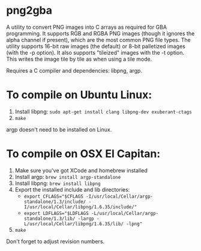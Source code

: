# png2gba

A utility to convert PNG images into C arrays as required for GBA programming.
It supports RGB and RGBA PNG images (though it ignores the alpha channel if
present), which are the most common PNG file types.  The utility supports 16-bit
raw images (the default) or 8-bit palletized images (with the -p option).  It
also supports "tileized" images with the -t option.  This writes the image tile
by tile as when using a tile mode.

Requires a C compiler and dependencies: libpng, argp.

# To compile on Ubuntu Linux:
1. Install libpng: `sudo apt-get install clang libpng-dev exuberant-ctags`
2. `make`

argp doesn't need to be installed on Linux.

# To compile on OSX El Capitan:
1. Make sure you've got XCode and homebrew installed
2. Install argp: `brew install argp-standalone`
3. Install libpng: `brew install libpng`
4. Export the installed include and lib directories:
    *  `export CFLAGS="$CFLAGS -I/usr/local/Cellar/argp-standalone/1.3/include/ -I/usr/local/Cellar/libpng/1.6.35/include/"`
    * `export LDFLAGS="$LDFLAGS -L/usr/local/Cellar/argp-standalone/1.3/lib/ -largp -L/usr/local/Cellar/libpng/1.6.35/lib/ -lpng"`
4. `make`

Don't forget to adjust revision numbers.